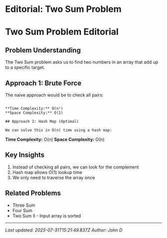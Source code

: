 # Editorial: Two Sum Problem

# Two Sum Problem Editorial

## Problem Understanding

The Two Sum problem asks us to find two numbers in an array that add up to a specific target.

## Approach 1: Brute Force

The naive approach would be to check all pairs:

``````

**Time Complexity:** O(n²)
**Space Complexity:** O(1)

## Approach 2: Hash Map (Optimal)

We can solve this in O(n) time using a hash map:

``````

**Time Complexity:** O(n)
**Space Complexity:** O(n)

## Key Insights

1. Instead of checking all pairs, we can look for the complement
2. Hash map allows O(1) lookup time
3. We only need to traverse the array once

## Related Problems

- Three Sum
- Four Sum
- Two Sum II - Input array is sorted

---
*Last updated: 2025-07-31T15:21:49.837Z*
*Author: John D*

